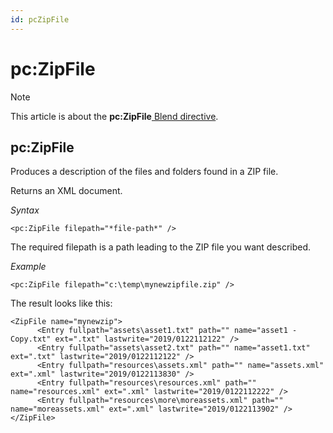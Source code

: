 ```yaml
---
id: pcZipFile
---
```


# pc:ZipFile



> [!NOTE]
> This article is about the **pc:ZipFile**[ Blend directive](/docs/Repositories/Blend_directives).

## **pc:ZipFile**

Produces a description of the files and folders found in a ZIP file.

Returns an XML document.

*Syntax*

```
<pc:ZipFile filepath="*file-path*" />
```

The required filepath is a path leading to the ZIP file you want described.

*Example*

```language-xml
<pc:ZipFile filepath="c:\temp\mynewzipfile.zip" />
```

The result looks like this:

```language-xml
<ZipFile name="mynewzip">
      <Entry fullpath="assets\asset1.txt" path="" name="asset1 - Copy.txt" ext=".txt" lastwrite="2019/0122112122" />
      <Entry fullpath="assets\asset2.txt" path="" name="asset1.txt" ext=".txt" lastwrite="2019/0122112122" />
      <Entry fullpath="resources\assets.xml" path="" name="assets.xml" ext=".xml" lastwrite="2019/0122113830" />
      <Entry fullpath="resources\resources.xml" path="" name="resources.xml" ext=".xml" lastwrite="2019/0122112222" />
      <Entry fullpath="resources\more\moreassets.xml" path="" name="moreassets.xml" ext=".xml" lastwrite="2019/0122113902" />
</ZipFile>
```

 